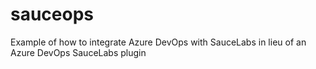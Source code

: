 # sauceops
Example of how to integrate Azure DevOps with SauceLabs in lieu of an Azure DevOps SauceLabs plugin
